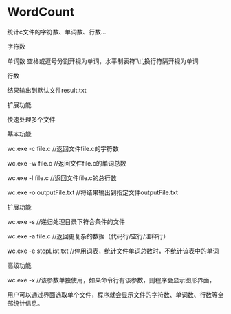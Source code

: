 # WordCount
统计c文件的字符数、单词数、行数...

字符数

单词数 空格或逗号分割开视为单词，水平制表符'\t',换行符隔开视为单词

行数

结果输出到默认文件result.txt

扩展功能

快速处理多个文件

基本功能

wc.exe -c file.c //返回文件file.c的字符数

wc.exe -w file.c //返回文件file.c的单词总数

wc.exe -l file.c //返回文件file.c的总行数

wc.exe -o outputFile.txt //将结果输出到指定文件outputFile.txt

扩展功能

wc.exe -s  //递归处理目录下符合条件的文件

wc.exe -a file.c //返回更复杂的数据（代码行/空行/注释行）

wc.exe -e stopList.txt //停用词表，统计文件单词总数时，不统计该表中的单词

高级功能

wc.exe -x  //该参数单独使用，如果命令行有该参数，则程序会显示图形界面，

用户可以通过界面选取单个文件，程序就会显示文件的字符数、单词数、行数等全部统计信息。
